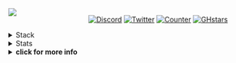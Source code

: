 
<img align="left" src="https://user-images.githubusercontent.com/67634565/125792404-8feb3087-2884-42c8-9432-024879a9b3fc.gif" width='160' >
<!-- <p align="center"><img src="https://user-images.githubusercontent.com/67634565/123535664-dcf83700-d742-11eb-84ee-e0663dd167b5.png" width='500'></p> -->

<a href="https://discord.gg/7phunZcr/"><img alt="Discord" src="https://img.shields.io/badge/Discord-chat-7289da.svg?&logo=discord"/></a>
<a href="https://twitter.com/umgbhalla"><img alt="Twitter" src="https://img.shields.io/badge/twitter-545454.svg?logo=twitter" /></a>
<a href="https://github.com/umgbhalla"><img alt="Counter" src="https://visitor-badge.glitch.me/badge?page_id=umgbhalla.visitor-badge" /></a>
<a href="https://github.com/umgbhalla"><img alt="GHstars" src="https://img.shields.io/github/stars/umgbhalla?affiliations=OWNER%2CCOLLABORATOR&label=GH%20stars" /></a>
<details>
   <summary>Stack</summary>  
<code><a href="https://endeavouros.com/"><img alt="EndeavourOS" height="26px" src="https://i1.wp.com/endeavouros.com/wp-content/uploads/2021/03/cropped-cropped-Endeavour-horizontal-black.png" /></a></code>
<code><a href="https://neovim.io/"><img alt="NeoVim" height="26px" src="./media/Neovim-logo.png" /></a></code>
<code><a href="https://www.wikiwand.com/en/JavaScript"><img  alt="JS" height="26px" src="./media/js.png" /></a></code>
<code><a href="https://www.wikiwand.com/en/C%2B%2B"><img  alt="C++" height="26px" src="./media/cpp.svg" /></a></code>
<code><a href="https://github.com/alacritty/alacritty"><img  alt="Alacritty" height="26px" src="./media/alacritty-term+scanlines.png" /></a></code>
<code><a href="https://www.wikiwand.com/en/Z_shell"><img  alt="Zsh" height="26px" src="./media/zsh.svg" /></a></code>
<code><a href="https://code.visualstudio.com"> <img  alt="Visual Studio Code" height="26px" src="./media/visual-studio-code.png"/></a></code>
</details>

<details>
  <summary>Stats</summary>
<img  src="https://activity-graph.herokuapp.com/graph?username=umgbhalla&bg_color=011627&color=e4e2e2&line=fafafa&point=f4f2f2&area=true&hide_border=true" height='200px' />
<!-- <a href="https://github.com/anuraghazra/github-readme-stats">
<img src="https://github-readme-stats.vercel.app/api?username=umgbhalla&count_private=true&show_icons=true&theme=nightowl&hide_border=true"  height='200px'/>
</a> -->

<!-- <a href="https://github.com/anuraghazra/github-readme-stats">
<img src="https://github-readme-stats.vercel.app/api/top-langs/?username=umgbhalla&theme=nightowl&hide_border=true" height='100' />
</a> -->
   
 </details>

<!-- 
![Metrics](https://metrics.lecoq.io/umgbhalla?template=classic&isocalendar=1&introduction=1&languages=1&habits=1&activity=1&projects=1&isocalendar.duration=full-year&languages.limit=8&languages.sections=most-used&languages.colors=github&languages.threshold=0%25&languages.indepth=false&languages.recent.load=300&languages.recent.days=14&introduction.title=true&habits.from=200&habits.days=14&habits.facts=true&habits.charts=false&projects.limit=4&projects.descriptions=false&activity.limit=5&activity.load=300&activity.days=14&activity.filter=all&activity.visibility=all&activity.timestamps=false&config.timezone=Asia%2FKolkata)
 -->

 
 <details>
  <summary><b>click for more info</b></summary>
   <a href="https://github.com/umgbhalla/dotstow">
<p align="left"><img src="https://user-images.githubusercontent.com/67634565/131245686-7cdb2433-72c9-4ed9-a0aa-8da7e41100b3.png" width='640'/></p></a>
<p align="leftr"><img src="https://github.com/umgbhalla/umgbhalla/blob/main/github-metrics.svg" alt="Metrics" width="640">
  </p> 
 </details>


